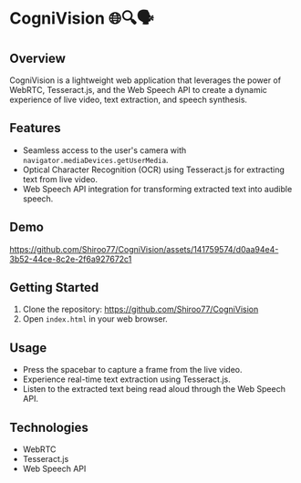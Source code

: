 # CogniVision 🌐🔍🗣️

## Overview
CogniVision is a lightweight web application that leverages the power of WebRTC, Tesseract.js, and the Web Speech API to create a dynamic experience of live video, text extraction, and speech synthesis.

## Features
- Seamless access to the user's camera with `navigator.mediaDevices.getUserMedia`.
- Optical Character Recognition (OCR) using Tesseract.js for extracting text from live video.
- Web Speech API integration for transforming extracted text into audible speech.

## Demo 
https://github.com/Shiroo77/CogniVision/assets/141759574/d0aa94e4-3b52-44ce-8c2e-2f6a927672c1

## Getting Started
1. Clone the repository: https://github.com/Shiroo77/CogniVision
2. Open `index.html` in your web browser.

## Usage
- Press the spacebar to capture a frame from the live video.
- Experience real-time text extraction using Tesseract.js.
- Listen to the extracted text being read aloud through the Web Speech API.

## Technologies
- WebRTC
- Tesseract.js
- Web Speech API
